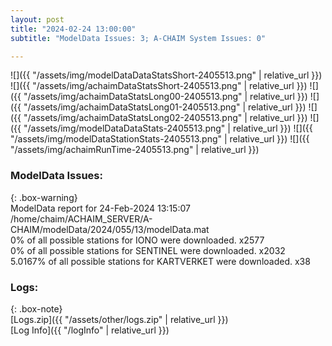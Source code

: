 ```yaml
---
layout: post
title: "2024-02-24 13:00:00"
subtitle: "ModelData Issues: 3; A-CHAIM System Issues: 0"

---
```


![]({{ "/assets/img/modelDataDataStatsShort-2405513.png" | relative_url }})
![]({{ "/assets/img/achaimDataStatsShort-2405513.png" | relative_url }})
![]({{ "/assets/img/achaimDataStatsLong00-2405513.png" | relative_url }})
![]({{ "/assets/img/achaimDataStatsLong01-2405513.png" | relative_url }})
![]({{ "/assets/img/achaimDataStatsLong02-2405513.png" | relative_url }})
![]({{ "/assets/img/modelDataDataStats-2405513.png" | relative_url }})
![]({{ "/assets/img/modelDataStationStats-2405513.png" | relative_url }})
![]({{ "/assets/img/achaimRunTime-2405513.png" | relative_url }})


### ModelData Issues:  
  
{: .box-warning}  
 ModelData report for 24-Feb-2024 13:15:07   
 /home/chaim/ACHAIM_SERVER/A-CHAIM/modelData/2024/055/13/modelData.mat   
 0% of all possible stations for IONO were downloaded. x2577   
 0% of all possible stations for SENTINEL were downloaded. x2032   
 5.0167% of all possible stations for KARTVERKET were downloaded. x38   
  


### Logs:  
  
{: .box-note}  
[Logs.zip]({{ "/assets/other/logs.zip" | relative_url }})  
[Log Info]({{ "/logInfo" | relative_url }})  
